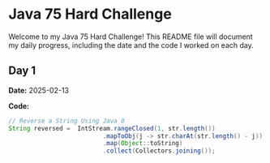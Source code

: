 # Java 75 Hard Challenge

Welcome to my Java 75 Hard Challenge! This README file will document my daily progress, including the date and the code I worked on each day.

## Day 1
**Date:** 2025-02-13

**Code:**
```java
// Reverse a String Using Java 8
String reversed =  IntStream.rangeClosed(1, str.length())
                          .mapToObj(j -> str.charAt(str.length() - j))
                          .map(Object::toString)
                          .collect(Collectors.joining());
